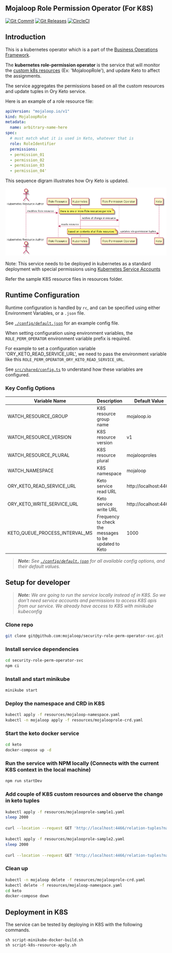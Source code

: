 ## Mojaloop Role Permission Operator (For K8S)
[![Git Commit](https://img.shields.io/github/last-commit/mojaloop/security-role-perm-operator-svc.svg?style=flat)](https://github.com/mojaloop/security-role-perm-operator-svc/commits/master)
[![Git Releases](https://img.shields.io/github/release/mojaloop/security-role-perm-operator-svc.svg?style=flat)](https://github.com/mojaloop/security-role-perm-operator-svc/releases)
[![CircleCI](https://circleci.com/gh/mojaloop/security-role-perm-operator-svc.svg?style=svg)](https://circleci.com/gh/mojaloop/security-role-perm-operator-svc)

## Introduction

This is a kubernetes operator which is a part of the [Business Operations Framework](https://docs.mojaloop.io/mojaloop-business-docs/).

The **kubernetes role-permission operator** is the service that will monitor the [custom k8s resources](https://kubernetes.io/docs/tasks/extend-kubernetes/custom-resources/custom-resource-definitions/) (Ex: 'MojaloopRole'), and update Keto to affect the assignments.

The service aggregates the permissions based on all the custom resources and update tuples in Ory Keto service.

Here is an example of a role resource file:
```yml
apiVersion: "mojaloop.io/v1"
kind: MojaloopRole
metadata:
  name: arbitrary-name-here
spec:
  # must match what it is used in Keto, whatever that is
  role: RoleIdentifier
  permissions:
  - permission_01
  - permission_02
  - permission_03
  - permission_04'
```
This sequence digram illustrates how Ory Keto is updated.

![Sequence diagram illustrating how roles and participant access is assigned to users](assets/images/rolepermissions.png) 

Note: This service needs to be deployed in kubernetes as a standard deployment with special permissions using [Kubernetes Service Accounts](https://kubernetes.io/docs/tasks/configure-pod-container/configure-service-account/)

Refer the sample K8S resource files in resources folder.


## Runtime Configuration

Runtime configuration is handled by `rc`, and can be specified using either Environment Variables, or a `.json` file.

See [`./config/default.json`](./config/default.json) for an example config file.

When setting configuration using environment variables, the `ROLE_PERM_OPERATOR` environment variable prefix is required.

For example to set a configuration variable 'ORY_KETO_READ_SERVICE_URL', we need to pass the environment variable like this `ROLE_PERM_OPERATOR_ORY_KETO_READ_SERVICE_URL`.

See [`src/shared/config.ts`](src/shared/config.ts) to understand how these variables are configured.

### Key Config Options

| Variable Name | Description | Default Value |
| -------------------- | ----------- | ------ |
| WATCH_RESOURCE_GROUP | K8S resource group name | mojaloop.io
| WATCH_RESOURCE_VERSION | K8S resource version | v1
| WATCH_RESOURCE_PLURAL | K8S resource plural | mojalooproles
| WATCH_NAMESPACE | K8S namespace | mojaloop
| ORY_KETO_READ_SERVICE_URL | Keto service read URL | http://localhost:4466
| ORY_KETO_WRITE_SERVICE_URL | Keto service write URL | http://localhost:4467
| KETO_QUEUE_PROCESS_INTERVAL_MS | Frequency to check the messages to be updated to Keto | 1000

> ***Note:** See [`./config/default.json`](./config/default.json) for all available config options, and their default values.*

## Setup for developer

> ***Note:** We are going to run the service locally instead of in K8S. So we don't need service accounts and permissions to access K8S apis from our service. We already have access to K8S with minikube kubeconfig*

### Clone repo
```bash
git clone git@github.com:mojaloop/security-role-perm-operator-svc.git
```

### Install service dependencies
```bash
cd security-role-perm-operator-svc
npm ci
```

### Install and start minikube
```bash
minikube start
```

### Deploy the namespace and CRD in K8S
```bash
kubectl apply -f resources/mojaloop-namespace.yaml
kubectl -n mojaloop apply -f resources/mojalooprole-crd.yaml
```

### Start the keto docker service
```bash
cd keto
docker-compose up -d
```

### Run the service with NPM locally (Connects with the current K8S context in the local machine)
```bash
npm run startDev
```

### Add couple of K8S custom resources and observe the change in keto tuples
```bash
kubectl apply -f resources/mojalooprole-sample1.yaml
sleep 2000

curl --location --request GET 'http://localhost:4466/relation-tuples?namespace=permission'

kubectl apply -f resources/mojalooprole-sample2.yaml
sleep 2000

curl --location --request GET 'http://localhost:4466/relation-tuples?namespace=permission'
```

### Clean up
```bash
kubectl -n mojaloop delete -f resources/mojalooprole-crd.yaml
kubectl delete -f resources/mojaloop-namespace.yaml
cd keto
docker-compose down
```

## Deployment in K8S

The service can be tested by deploying in K8S with the following commands.

```
sh script-minikube-docker-build.sh
sh script-k8s-resource-apply.sh
```